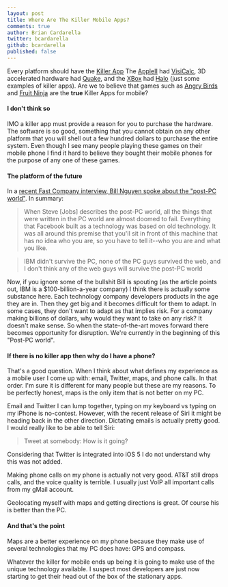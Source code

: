 ```yaml
---
layout: post
title: Where Are The Killer Mobile Apps?
comments: true
author: Brian Cardarella
twitter: bcardarella
github: bcardarella
published: false
---
```


Every platform should have the [Killer App](http://en.wikipedia.org/wiki/Killer_application) The [AppleII](http://en.wikipedia.org/wiki/Apple_II) had [VisiCalc](http://en.wikipedia.org/wiki/VisiCalc), 3D accelerated hardware had [Quake](http://en.wikipedia.org/wiki/Quake_(video_game)), and the [XBox](http://en.wikipedia.org/wiki/Xbox) had [Halo](http://en.wikipedia.org/wiki/Halo_(series)) (just some examples of killer apps). Are we to believe that games such as [Angry Birds](http://en.wikipedia.org/wiki/Angry_Birds) and [Fruit Ninja](http://en.wikipedia.org/wiki/Fruit_Ninja) are the **true** Killer Apps for mobile?

#### I don't think so ####

IMO a killer app must provide a reason for you to purchase the hardware.
The software is so good, something that you cannot obtain on any other
platform that you will shell out a few hundred dollars to purchase the
entire system. Even though I see many people playing these games on
their mobile phone I find it hard to believe they bought their mobile
phones for the purpose of any one of these games.

#### The platform of the future ####

In a [recent Fast Company interview, Bill Nguyen spoke about the "post-PC
world"](http://www.fastcompany.com/magazine/160/bill-nguyen-startups).
In summary:

> When Steve [Jobs] describes the post-PC world, all the things that were written in the PC world are almost doomed to fail. Everything that Facebook built as a technology was based on old technology. It was all around this premise that you'll sit in front of this machine that has no idea who you are, so you have to tell it--who you are and what you like.

> IBM didn't survive the PC, none of the PC guys survived the web, and I don't think any of the web guys will survive the post-PC world

Now, if you ignore some of the bullshit Bill is spouting (as the article
points out, IBM is a $100-billion-a-year company) I think there is
actually some substance here. Each technology company developers
products in the age they are in. Then they get big and it becomes
difficult for them to adapt. In some cases, they don't want to adapt as
that implies risk. For a company making billions of dollars, why would
they want to take on any risk? It doesn't make sense. So when the
state-of-the-art moves forward there becomes opportunity for disruption.
We're currently in the beginning of this "Post-PC world".

#### If there is no killer app then why do I have a phone? ####

That's a good question. When I think about what defines my experience as
a mobile user I come up with: email, Twitter, maps, and phone calls. In
that order. I'm sure it is different for many people but these are my
reasons. To be perfectly honest, maps is the only item that is not better on my
PC.

Email and Twitter I can lump together, typing on my keyboard vs typing
on my iPhone is no-contest. However, with the recent release of Siri it
might be heading back in the other direction. Dictating emails is
actually pretty good. I would really like to be able to tell Siri:

> Tweet at somebody: How is it going?

Considering that Twitter is integrated into iOS 5 I do not understand
why this was not added.

Making phone calls on my phone is actually not very good. AT&T still
drops calls, and the voice quality is terrible. I usually just VoIP all
important calls from my gMail account.

Geolocating myself with maps and getting directions is great. Of course
his is better than the PC.

#### And that's the point ####

Maps are a better experience on my phone because they make use of
several technologies that my PC does have: GPS and compass.

Whatever the killer for mobile ends up being it is going to make use of
the unique technology available. I suspect most developers are just now
starting to get their head out of the box of the stationary apps.
